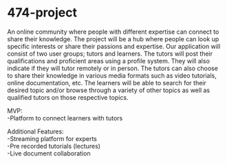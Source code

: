 # 474-project

An online community where people with different expertise can connect to share their knowledge. The project will be a hub where people can look up specific interests or share their passions and expertise.
Our application will consist of two user groups; tutors and learners. The tutors will post their qualifications and proficient areas using a profile system. They will also indicate if they will tutor remotely or in person. The tutors can also choose to share their knowledge in various media formats such as video tutorials, online documentation, etc. The learners will be able to search for their desired topic and/or browse through a variety of other topics as well as qualified tutors on those respective topics.

MVP:  
-Platform to connect learners with tutors  

Additional Features:  
-Streaming platform for experts  
-Pre recorded tutorials (lectures)  
-Live document collaboration  

